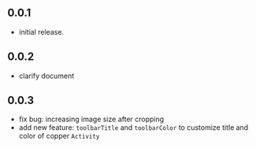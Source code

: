 ## 0.0.1

* initial release.

## 0.0.2

* clarify document

## 0.0.3

* fix bug: increasing image size after cropping
* add new feature: `toolbarTitle` and `toolbarColor` to customize title and color of copper `Activity`